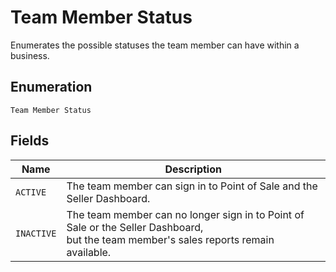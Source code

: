 
# Team Member Status

Enumerates the possible statuses the team member can have within a business.

## Enumeration

`Team Member Status`

## Fields

| Name | Description |
|  --- | --- |
| `ACTIVE` | The team member can sign in to Point of Sale and the Seller Dashboard. |
| `INACTIVE` | The team member can no longer sign in to Point of Sale or the Seller Dashboard,<br>but the team member's sales reports remain available. |

